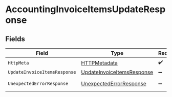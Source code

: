 # AccountingInvoiceItemsUpdateResponse


## Fields

| Field                                                                               | Type                                                                                | Required                                                                            | Description                                                                         |
| ----------------------------------------------------------------------------------- | ----------------------------------------------------------------------------------- | ----------------------------------------------------------------------------------- | ----------------------------------------------------------------------------------- |
| `HttpMeta`                                                                          | [HTTPMetadata](../../Models/Components/HTTPMetadata.md)                             | :heavy_check_mark:                                                                  | N/A                                                                                 |
| `UpdateInvoiceItemsResponse`                                                        | [UpdateInvoiceItemsResponse](../../Models/Components/UpdateInvoiceItemsResponse.md) | :heavy_minus_sign:                                                                  | InvoiceItems                                                                        |
| `UnexpectedErrorResponse`                                                           | [UnexpectedErrorResponse](../../Models/Components/UnexpectedErrorResponse.md)       | :heavy_minus_sign:                                                                  | Unexpected error                                                                    |